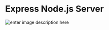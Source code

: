 
# Express Node.js Server

![enter image description here](https://upload.wikimedia.org/wikipedia/commons/6/64/Expressjs.png)
